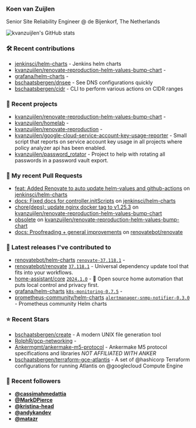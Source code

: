 ### Koen van Zuijlen

Senior Site Reliability Engineer @ de Bijenkorf, The Netherlands

![kvanzuijlen's GitHub stats](https://github-readme-stats.vercel.app/api?username=kvanzuijlen&show=reviews,discussions_started,discussions_answered,prs_merged,prs_merged_percentage&show_icons=true&theme=dark&cache_seconds=86400)

### 🛠️ Recent contributions

- [jenkinsci/helm-charts](https://github.com/jenkinsci/helm-charts) - Jenkins helm charts
- [kvanzuijlen/renovate-reproduction-helm-values-bump-chart](https://github.com/kvanzuijlen/renovate-reproduction-helm-values-bump-chart) - 
- [grafana/helm-charts](https://github.com/grafana/helm-charts) - 
- [bschaatsbergen/dnsee](https://github.com/bschaatsbergen/dnsee) - See DNS configurations quickly
- [bschaatsbergen/cidr](https://github.com/bschaatsbergen/cidr) - CLI to perform various actions on CIDR ranges

### 🌱 Recent projects

- [kvanzuijlen/renovate-reproduction-helm-values-bump-chart](https://github.com/kvanzuijlen/renovate-reproduction-helm-values-bump-chart) - 
- [kvanzuijlen/homelab](https://github.com/kvanzuijlen/homelab) - 
- [kvanzuijlen/renovate-reproduction](https://github.com/kvanzuijlen/renovate-reproduction) - 
- [kvanzuijlen/google-cloud-service-account-key-usage-reporter](https://github.com/kvanzuijlen/google-cloud-service-account-key-usage-reporter) - Small script that reports on service account key usage in all projects where policy analyzer api has been enabled.
- [kvanzuijlen/password_rotator](https://github.com/kvanzuijlen/password_rotator) - Project to help with rotating all passwords in a password vault export.

### 🚧 My recent Pull Requests

- [feat: Added Renovate to auto update helm-values and github-actions](https://github.com/jenkinsci/helm-charts/pull/979) on [jenkinsci/helm-charts](https://github.com/jenkinsci/helm-charts)
- [docs: Fixed docs for controller.initScripts](https://github.com/jenkinsci/helm-charts/pull/977) on [jenkinsci/helm-charts](https://github.com/jenkinsci/helm-charts)
- [chore(deps): update nginx docker tag to v1.25.3](https://github.com/kvanzuijlen/renovate-reproduction-helm-values-bump-chart/pull/14) on [kvanzuijlen/renovate-reproduction-helm-values-bump-chart](https://github.com/kvanzuijlen/renovate-reproduction-helm-values-bump-chart)
- [obsolete](https://github.com/kvanzuijlen/renovate-reproduction-helm-values-bump-chart/pull/13) on [kvanzuijlen/renovate-reproduction-helm-values-bump-chart](https://github.com/kvanzuijlen/renovate-reproduction-helm-values-bump-chart)
- [docs: Proofreading &#43; general improvements](https://github.com/renovatebot/renovate/pull/26442) on [renovatebot/renovate](https://github.com/renovatebot/renovate)

### 🚀 Latest releases I've contributed to

- [renovatebot/helm-charts](https://github.com/renovatebot/helm-charts) [`renovate-37.118.1`](https://github.com/renovatebot/helm-charts/releases/tag/renovate-37.118.1) - 
- [renovatebot/renovate](https://github.com/renovatebot/renovate) [`37.118.1`](https://github.com/renovatebot/renovate/releases/tag/37.118.1) - Universal dependency update tool that fits into your workflows.
- [home-assistant/core](https://github.com/home-assistant/core) [`2024.1.0`](https://github.com/home-assistant/core/releases/tag/2024.1.0) - :house_with_garden: Open source home automation that puts local control and privacy first.
- [grafana/helm-charts](https://github.com/grafana/helm-charts) [`k8s-monitoring-0.7.5`](https://github.com/grafana/helm-charts/releases/tag/k8s-monitoring-0.7.5) - 
- [prometheus-community/helm-charts](https://github.com/prometheus-community/helm-charts) [`alertmanager-snmp-notifier-0.3.0`](https://github.com/prometheus-community/helm-charts/releases/tag/alertmanager-snmp-notifier-0.3.0) - Prometheus community Helm charts

### ⭐ Recent Stars

- [bschaatsbergen/create](https://github.com/bschaatsbergen/create) - A modern UNIX file generation tool
- [RolphR/gcp-networking](https://github.com/RolphR/gcp-networking) - 
- [Ankermgmt/ankermake-m5-protocol](https://github.com/Ankermgmt/ankermake-m5-protocol) - Ankermake M5 protocol specifications and libraries *NOT AFFILIATED WITH ANKER*
- [bschaatsbergen/terraform-gce-atlantis](https://github.com/bschaatsbergen/terraform-gce-atlantis) - A set of @hashicorp Terraform configurations for running Atlantis on @googlecloud Compute Engine

### 👀 Recent followers

- [**@cassimahmedattia**](https://github.com/cassimahmedattia)
- [**@MarkDPierce**](https://github.com/MarkDPierce)
- [**@kristina-head**](https://github.com/kristina-head)
- [**@andykandev**](https://github.com/andykandev)
- [**@matazr**](https://github.com/matazr)
